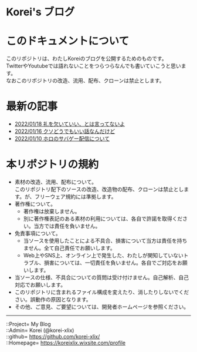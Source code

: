 # Korei's ブログ

# このドキュメントについて
このリポジトリは、わたしKoreiのブログを公開するためのものです。  
TwitterやYoutubeでは語れないことをつらつらなんでも書いていこうと思います。  
なおこのリポジトリの改造、流用、配布、クローンは禁止とします。  


# 最新の記事
* [2022/01/18 礼を欠いていい、とは言ってないよ](/2022/20220118.md)
* [2022/01/16 クソどうでもいい話なんだけど](/2022/20220116.md)
* [2022/01/10 ホロのサバゲー配信について](/2022/20220110.md)




# 本リポジトリの規約
* 素材の改造、流用、配布について。  
  このリポジトリ配下のソースの改造、改造物の配布、クローンは禁止とします。が、フリーウェア規約には準拠します。
* 著作権について。
  * 著作権は放棄しません。
  * 別に著作権表記のある素材の利用については、各自で許諾を取得ください。当方では責任を負いません。
* 免責事項について。
  * 当ソースを使用したことによる不具合、損害について当方は責任を持ちません。全て自己責任でお願いします。
  * Web上やSNS上、オンライン上で発生した、わたしが関知していないトラブル、損害については、一切責任を負いません。各自でご対応をお願いします。
* 当ソースの仕様、不具合についての質問は受け付けません。自己解析、自己対応でお願いします。
* このリポジトリに含まれるファイル構成を変えたり、消したりしないでください。誤動作の原因となります。
* その他、ご意見、ご要望については、開発者ホームページを参照ください。


***
::Project= My Blog  
::Admin= Korei (@korei-xlix)  
::github= https://github.com/korei-xlix/  
::Homepage= https://koreixlix.wixsite.com/profile  

